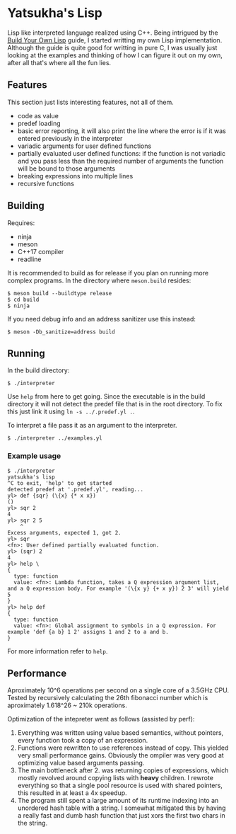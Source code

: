 # Yatsukha's Lisp

 Lisp like interpreted language realized using C++. Being intrigued by the [Build Your Own Lisp](http://www.buildyourownlisp.com) guide, I started writting my own Lisp implementation. Although the guide is quite good for writting in pure C, I was usually just looking at the examples and thinking of how I can figure it out on my own, after all that's where all the fun lies.

## Features

This section just lists interesting features, not all of them.

 * code as value
 * predef loading
 * basic error reporting, it will also print the line where the error is if it was entered previously in the interpreter
 * variadic arguments for user defined functions
 * partially evaluated user defined functions: if the function is not variadic and you pass less than the required number of arguments the function will be bound to those arguments
 * breaking expressions into multiple lines
 * recursive functions

## Building

Requires:
  * ninja
  * meson
  * C++17 compiler
  * readline

It is recommended to build as for release if you plan on running more complex programs.
In the directory where `meson.build` resides:

```
$ meson build --buildtype release
$ cd build
$ ninja
```

If you need debug info and an address sanitizer use this instead:

```
$ meson -Db_sanitize=address build
```

## Running

In the build directory:

```
$ ./interpreter
```

Use `help` from here to get going. Since the executable is in the build directory it will not detect the predef file that is in the root directory. To fix this just link it using `ln -s ../.predef.yl .`.

To interpret a file pass it as an argument to the interpreter.

```
$ ./interpreter ../examples.yl
```

### Example usage

```
$ ./interpreter
yatsukha's lisp
^C to exit, 'help' to get started
detected predef at '.predef.yl', reading...
yl> def {sqr} (\{x} {* x x})
()
yl> sqr 2
4
yl> sqr 2 5
    ^
Excess arguments, expected 1, got 2.
yl> sqr
<fn>: User defined partially evaluated function.
yl> (sqr) 2
4
yl> help \
{
  type: function
  value: <fn>: Lambda function, takes a Q expression argument list, and a Q expression body. For example '(\{x y} {+ x y}) 2 3' will yield 5
}
yl> help def
{
  type: function
  value: <fn>: Global assignment to symbols in a Q expression. For example 'def {a b} 1 2' assigns 1 and 2 to a and b.
}
```

For more information refer to `help`.

## Performance

Aproximately 10^6 operations per second on a single core of a 3.5GHz CPU. Tested by recursively calculating the 26th fibonacci number which is aproximately 1.618^26 ~ 210k operations.

Optimization of the intepreter went as follows (assisted by perf):
  1. Everything was written using value based semantics, without pointers, every function took a copy of an expression.
  2. Functions were rewritten to use references instead of copy. This yielded very small performance gains. Obviously the ompiler was very good at optimizing value based arguments passing.
  3. The main bottleneck after 2. was returning copies of expressions, which mostly revolved around copying lists with __heavy__ children. I rewrote everything so that a single pool resource is used with shared pointers, this resulted in at least a 4x speedup.
  4. The program still spent a large amount of its runtime indexing into an unordered hash table with a string. I somewhat mitigated this by having a really fast and dumb hash function that just xors the first two chars in the string. 
